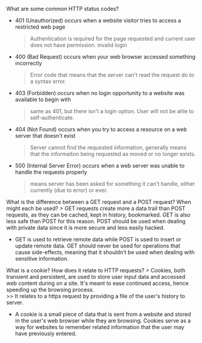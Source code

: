 What are some common HTTP status codes?

* 401 (Unauthorized) occurs when a website visitor tries to access a restricted web page
	> Authentication is required for the page requested and current user does not have permission. 
	> invalid login 
* 400 (Bad Request) occurs when your web browser accessed something incorrectly
	> Error code that means that the server can't read the request do to a syntax error.

* 403 (Forbidden) occurs when no login opportunity to a website was available to begin with
	> same as 401, but there isn't a login option.  User will not be ahle to self-authenticate.

* 404 (Not Found) occurs when you try to access a resource on a web server that doesn't exist
	> Server cannot find the requested information, generally means that the informaiton being requested as moved
	> or no longer exists.

* 500 (Internal Server Error) occurs when a web server was unable to handle the requests properly
	> means server has been asked for something it can't handle, either currently (due to error) or ever.

What is the difference between a GET request and a POST request? When might each be used?
	> GET requests create more a data trail than POST requests, as they can be cached, kept in history, bookmarked. GET is also less safe than POST for this reason. POST should be used when dealing with private data since it is more secure and less easily hacked. 

* GET is used to retrieve remote data while POST is used to insert or update remote data. GET should never be used for operations that cause side-effects, meaning that it shouldn't be used when dealing with sensitive information.

What is a cookie? How does it relate to HTTP requests?
	> Cookies, both transient and persistent, are used to store user input data and accessed web content during on a site.  It's meant to ease continued access, hence speeding up the browsing process.  
	>> It relates to a https request by providing a file of the user's history to server. 
	
* A cookie is a small piece of data that is sent from a website and stored in the user's web browser while they are browsing. Cookies serve as a way for websites to remember related information that the user may have previously entered.